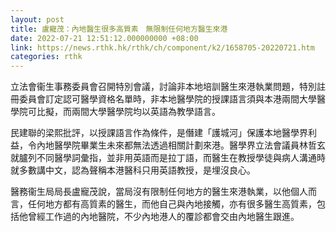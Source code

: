 ```yaml
---
layout: post
title: 盧寵茂：內地醫生很多高質素　無限制任何地方醫生來港
date: 2022-07-21 12:51:12.000000000 +08:00
link: https://news.rthk.hk/rthk/ch/component/k2/1658705-20220721.htm
categories: rthk
---
```


立法會衞生事務委員會召開特別會議，討論非本地培訓醫生來港執業問題，特別註冊委員會訂定認可醫學資格名單時，非本地醫學院的授課語言須與本港兩間大學醫學院可比擬，而兩間大學醫學院均以英語為教學語言。

民建聯的梁熙批評，以授課語言作為條件，是僭建「護城河」保護本地醫學界利益，令內地醫學院畢業生未來都無法透過相關計劃來港。醫學界立法會議員林哲玄就臚列不同醫學詞彙指，並非用英語而是拉丁語，而醫生在教授學徒與病人溝通時就多數講中文，認為聲稱本港醫科只用英語教授，是埋沒良心。

醫務衞生局局長盧寵茂說，當局沒有限制任何地方的醫生來港執業，以他個人而言，任何地方都有高質素的醫生，而他自己與內地接觸，亦有很多醫生高質素，包括他曾經工作過的內地醫院，不少內地港人的覆診都會交由內地醫生跟進。
